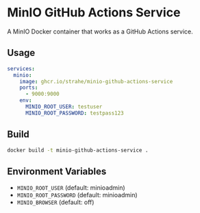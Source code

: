 # MinIO GitHub Actions Service

A MinIO Docker container that works as a GitHub Actions service.

## Usage

```yaml
services:
  minio:
    image: ghcr.io/strahe/minio-github-actions-service
    ports:
      - 9000:9000
    env:
      MINIO_ROOT_USER: testuser
      MINIO_ROOT_PASSWORD: testpass123
```

## Build

```bash
docker build -t minio-github-actions-service .
```

## Environment Variables

- `MINIO_ROOT_USER` (default: minioadmin)
- `MINIO_ROOT_PASSWORD` (default: minioadmin)
- `MINIO_BROWSER` (default: off)
